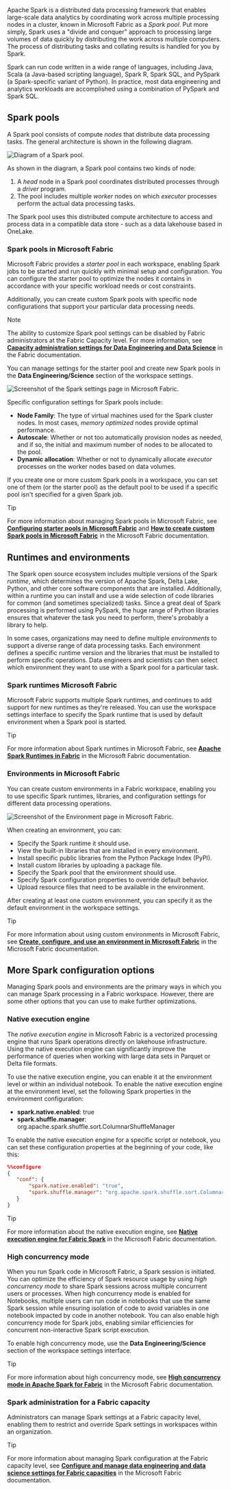 Apache Spark is a distributed data processing framework that enables large-scale data analytics by coordinating work across multiple processing nodes in a cluster, known in Microsoft Fabric as a *Spark pool*. Put more simply, Spark uses a "divide and conquer" approach to processing large volumes of data quickly by distributing the work across multiple computers. The process of distributing tasks and collating results is handled for you by Spark.

Spark can run code written in a wide range of languages, including Java, Scala (a Java-based scripting language), Spark R, Spark SQL, and PySpark (a Spark-specific variant of Python). In practice, most data engineering and analytics workloads are accomplished using a combination of PySpark and Spark SQL.

## Spark pools

A Spark pool consists of compute *nodes* that distribute data processing tasks. The general architecture is shown in the following diagram.

![Diagram of a Spark pool.](../media/spark-pool.png)

As shown in the diagram, a Spark pool contains two kinds of node:

1. A *head* node in a Spark pool coordinates distributed processes through a *driver* program.
2. The pool includes multiple *worker* nodes on which *executor* processes perform the actual data processing tasks.

The Spark pool uses this distributed compute architecture to access and process data in a compatible data store - such as a data lakehouse based in OneLake.

### Spark pools in Microsoft Fabric

Microsoft Fabric provides a *starter pool* in each workspace, enabling Spark jobs to be started and run quickly with minimal setup and configuration. You can configure the starter pool to optimize the nodes it contains in accordance with your specific workload needs or cost constraints.

Additionally, you can create custom Spark pools with specific node configurations that support your particular data processing needs.

> [!NOTE]
> The ability to customize Spark pool settings can be disabled by Fabric administrators at the Fabric Capacity level. For more information, see **[Capacity administration settings for Data Engineering and Data Science](/fabric/data-engineering/capacity-settings-overview)** in the Fabric documentation.

You can manage settings for the starter pool and create new Spark pools in the **Data Engineering/Science** section of the workspace settings.

![Screenshot of the Spark settings page in Microsoft Fabric.](../media/spark-settings.png)

Specific configuration settings for Spark pools include:

- **Node Family**: The type of virtual machines used for the Spark cluster nodes. In most cases, *memory optimized* nodes provide optimal performance.
- **Autoscale**: Whether or not too automatically provision nodes as needed, and if so, the initial and maximum number of nodes to be allocated to the pool.
- **Dynamic allocation**: Whether or not to dynamically allocate *executor* processes on the worker nodes based on data volumes.

If you create one or more custom Spark pools in a workspace, you can set one of them (or the starter pool) as the default pool to be used if a specific pool isn't specified for a given Spark job.

> [!TIP]
> For more information about managing Spark pools in Microsoft Fabric, see **[Configuring starter pools in Microsoft Fabric](/fabric/data-engineering/configure-starter-pools)** and **[How to create custom Spark pools in Microsoft Fabric](/fabric/data-engineering/create-custom-spark-pools)** in the Microsoft Fabric documentation.

## Runtimes and environments

The Spark open source ecosystem includes multiple versions of the Spark *runtime*, which determines the version of Apache Spark, Delta Lake, Python, and other core software components that are installed. Additionally, within a runtime you can install and use a wide selection of code libraries for common (and sometimes specialized) tasks. Since a great deal of Spark processing is performed using PySpark, the huge range of Python libraries ensures that whatever the task you need to perform, there's probably a library to help.

In some cases, organizations may need to define multiple *environments* to support a diverse range of data processing tasks. Each environment defines a specific runtime version and the libraries that must be installed to perform specific operations. Data engineers and scientists can then select which environment they want to use with a Spark pool for a particular task.

### Spark runtimes Microsoft Fabric

Microsoft Fabric supports multiple Spark runtimes, and continues to add support for new runtimes as they're released. You can use the workspace settings interface to specify the Spark runtime that is used by default environment when a Spark pool is started.

> [!TIP]
> For more information about Spark runtimes in Microsoft Fabric, see **[Apache Spark Runtimes in Fabric](/fabric/data-engineering/runtime)** in the Microsoft Fabric documentation.

### Environments in Microsoft Fabric

You can create custom environments in a Fabric workspace, enabling you to use specific Spark runtimes, libraries, and configuration settings for different data processing operations.

![Screenshot of the Environment page in Microsoft Fabric.](../media/spark-environment.png)

When creating an environment, you can:

- Specify the Spark runtime it should use.
- View the built-in libraries that are installed in every environment.
- Install specific public libraries from the Python Package Index (PyPI).
- Install custom libraries by uploading a package file.
- Specify the Spark pool that the environment should use.
- Specify Spark configuration properties to override default behavior.
- Upload resource files that need to be available in the environment.

After creating at least one custom environment, you can specify it as the default environment in the workspace settings.

> [!TIP]
> For more information about using custom environments in Microsoft Fabric, see **[Create, configure, and use an environment in Microsoft Fabric](/fabric/data-engineering/create-and-use-environment)** in the Microsoft Fabric documentation.

## More Spark configuration options

Managing Spark pools and environments are the primary ways in which you can manage Spark processing in a Fabric workspace. However, there are some other options that you can use to make further optimizations.

### Native execution engine

The *native execution engine* in Microsoft Fabric is a vectorized processing engine that runs Spark operations directly on lakehouse infrastructure. Using the native execution engine can significantly improve the performance of queries when working with large data sets in Parquet or Delta file formats.

To use the native execution engine, you can enable it at the environment level or within an individual notebook. To enable the native execution engine at the environment level, set the following Spark properties in the environment configuration:

- **spark.native.enabled**: true
- **spark.shuffle.manager**: org.apache.spark.shuffle.sort.ColumnarShuffleManager

To enable the native execution engine for a specific script or notebook, you can set these configuration properties at the beginning of your code, like this:

```json
%%configure 
{ 
   "conf": {
       "spark.native.enabled": "true", 
       "spark.shuffle.manager": "org.apache.spark.shuffle.sort.ColumnarShuffleManager" 
   } 
}
```

> [!TIP]
> For more information about the native execution engine, see **[Native execution engine for Fabric Spark](/fabric/data-engineering/native-execution-engine-overview)** in the Microsoft Fabric documentation.

### High concurrency mode

When you run Spark code in Microsoft Fabric, a Spark session is initiated. You can optimize the efficiency of Spark resource usage by using *high concurrency mode* to share Spark sessions across multiple concurrent users or processes. When high concurrency mode is enabled for Notebooks, multiple users can run code in notebooks that use the same Spark session while ensuring isolation of code to avoid variables in one notebook impacted by code in another notebook. You can also enable high concurrency mode for Spark jobs, enabling similar efficiencies for concurrent non-interactive Spark script execution.

To enable high concurrency mode, use the **Data Engineering/Science** section of the workspace settings interface.

> [!TIP]
> For more information about high concurrency mode, see **[High concurrency mode in Apache Spark for Fabric](/fabric/data-engineering/high-concurrency-overview)** in the Microsoft Fabric documentation.

### Spark administration for a Fabric capacity

Administrators can manage Spark settings at a Fabric capacity level, enabling them to restrict and override Spark settings in workspaces within an organization.

> [!TIP]
> For more information about managing Spark configuration at the Fabric capacity level, see **[Configure and manage data engineering and data science settings for Fabric capacities](/fabric/data-engineering/capacity-settings-management)** in the Microsoft Fabric documentation.
